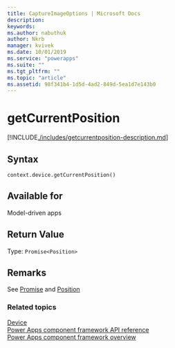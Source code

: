 ```yaml
---
title: CaptureImageOptions | Microsoft Docs
description: 
keywords:
ms.author: nabuthuk
author: Nkrb
manager: kvivek
ms.date: 10/01/2019
ms.service: "powerapps"
ms.suite: ""
ms.tgt_pltfrm: ""
ms.topic: "article"
ms.assetid: 98f341b4-1d5d-4ad2-849d-5ea1d7e143b0
---
```


# getCurrentPosition

[!INCLUDE[./includes/getcurrentposition-description.md](./includes/getcurrentposition-description.md)]

## Syntax

`context.device.getCurrentPosition()`

## Available for 

Model-driven apps

## Return Value

Type: `Promise<Position>`

## Remarks

See [Promise](https://developer.mozilla.org/docs/Web/JavaScript/reference/Global_Objects/Promise) and [Position](../position.md)

### Related topics

[Device](../device.md)<br/>
[Power Apps component framework API reference](../../reference/index.md)<br/>
[Power Apps component framework overview](../../overview.md)
